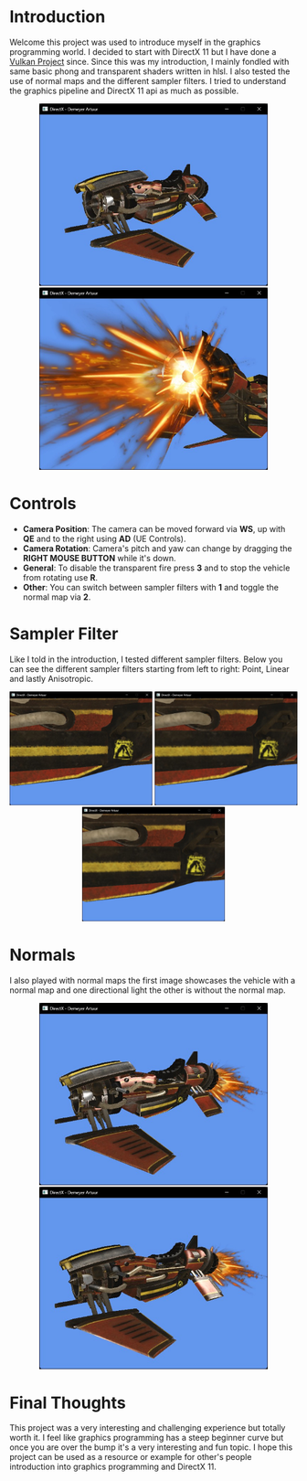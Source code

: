 # Introduction

Welcome this project was used to introduce myself in the graphics programming world. I decided to start with DirectX 11 but I have done a [Vulkan Project](https://github.com/Woestijnbok/Vulkan-Tutorial) since.
Since this was my introduction, I mainly fondled with same basic phong and transparent shaders written in hlsl. I also tested the use of normal maps and the different sampler filters. 
I tried to understand the graphics pipeline and DirectX 11 api as much as possible.

<div align="center">
  <img src="https://github.com/Woestijnbok/DirectX-11/blob/main/Screenshots/Vehicle.jpg" width="400" height="auto">
  <img src="https://github.com/Woestijnbok/DirectX-11/blob/main/Screenshots/Fire.jpg" width="400" height="auto">
</div>

# Controls

- **Camera Position**: The camera can be moved forward via **WS**, up with **QE** and to the right using **AD** (UE Controls).
- **Camera Rotation**: Camera's pitch and yaw can change by dragging the **RIGHT MOUSE BUTTON** while it's down.
- **General**: To disable the transparent fire press **3** and to stop the vehicle from rotating use **R**.
- **Other**: You can switch between sampler filters with **1** and toggle the normal map via **2**.

# Sampler Filter

Like I told in the introduction, I tested different sampler filters. 
Below you can see the different sampler filters starting from left to right: Point, Linear and lastly Anisotropic.

<div align="center">
  <img src="https://github.com/Woestijnbok/DirectX-11/blob/main/Screenshots/PointSampler.jpg" width="250" height="auto">
  <img src="https://github.com/Woestijnbok/DirectX-11/blob/main/Screenshots/LinearSampler.jpg" width="250" height="auto">
  <img src="https://github.com/Woestijnbok/DirectX-11/blob/main/Screenshots/AnisotropicSampler.jpg" width="250" height="auto">
</div>

# Normals

I also played with normal maps the first image showcases the vehicle with a normal map and one directional light the other is without the normal map.

<div align="center">
  <img src="https://github.com/Woestijnbok/DirectX-11/blob/main/Screenshots/WithNormal.jpg" width="400" height="auto">
  <img src="https://github.com/Woestijnbok/DirectX-11/blob/main/Screenshots/WithoutNormal.jpg" width="400" height="auto">
</div>

# Final Thoughts

This project was a very interesting and challenging experience but totally worth it. 
I feel like graphics programming has a steep beginner curve but once you are over the bump it's a very interesting and fun topic.
I hope this project can be used as a resource or example for other's people introduction into graphics programming and DirectX 11.

